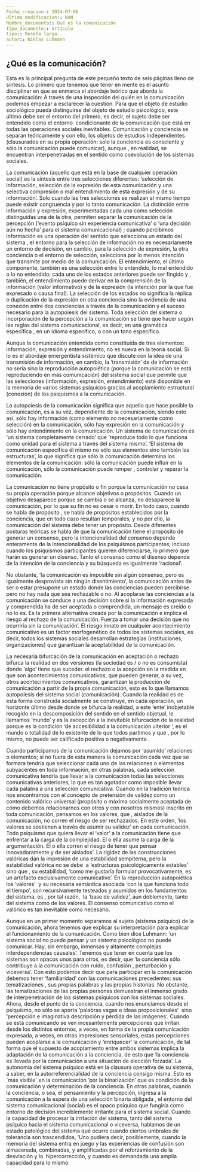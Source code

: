 ```yaml
---
Fecha_creacion:: 2024-07-06
Ultima_modificacion:: NaN
Nombre_documento:: Qué es la comunicación
Tipo_documento:: Artículo 
tipo:: Reseña larga
autor:: Niklas Luhmann
---
```


## ¿Qué es la comunicación?

Esta es la principal pregunta de este pequeño texto de seis páginas lleno de síntesis. Lo primero que tenemos que tener en mente es el asunto disciplinar en que se enmarca el abordaje teórico que aborda la comunicación: A través de una inspección del quién en la comunicación podemos empezar a esclarecer la cuestión. Para que el objeto de estudio sociológico pueda distinguirse del objeto de estudio psicológico, este último debe ser el entorno del primero, es decir, el sujeto debe ser entendido como el entorno  condicionante de la comunicación que está en todas las operaciones sociales inevitables. Comunicación y conciencia se separan teóricamente y con ello, los objetos de estudios independientes (clausurados en su propia operación: solo la conciencia es consciente y sólo la comunicación puede comunicar), aunque , en realidad, se encuentran interpenetradas en el sentido como coevolución de los sistemas sociales.

La comunicación (aquello que está en la base de cualquier operación social) es la síntesis entre tres selecciones diferentes: ‘selección de información, selección de la expresión de esta comunicación y una selectiva compresión o mal entendimiento de esta expresión y de su información’. Solo cuando las tres selecciones se realizan al mismo tiempo puede existir congruencia y por lo tanto comunicación. La distinción entre información y expresión, experimentadas cada una como selección distinguidas una de la otra, permiten separar la comunicación de la percepción (‘evento psíquico sin experiencia comunicativa’ o ‘una decisión aún no hecha’ para el sistema comunicacional) ; cuando percibimos información es una operación del sentido que selecciona un estado del sistema , el entorno para la selección de información no es necesariamente un entorno de decisión, en cambio, para la selección de expresión, la otra conciencia o el entorno de selección, selecciona por lo menos intención que transmite por medio de la comunicación. El entendimiento, el último componente, también es una selección entre lo entendido, lo mal entendido o lo no entendido; cada uno de los estados anteriores puede ser fingido y , también, el entendimiento puede derivar en la comprensión de la información (valor informativo) y de la expresión (la intención por la que fue expresado o causa final). La selección de los estados no significa la réplica o duplicación de la expresión en otra conciencia sino la evidencia de una conexión entre dos conciencias a través de la comunicación y el suceso necesario para la autopoiesis del sistema. Toda selección del sistema o incorporación de la percepción a la comunicación se tiene que hacer según las reglas del sistema comunicacional, es decir, en una gramática específica , en un idioma específico, o con un tono específico.

Aunque la comunicación entendida como constituida de tres elementos: información, expresión y entendimiento, no es nueva en la teoría social. Si lo es el abordaje emergentista sistémico que discute con la idea de una transmisión de información, en cambio, la ‘transmisión’ de de información no sería sino la reproducción autopoiética (porque la comunicación se está reproduciendo en más comunicación) del sistema social que permite que las selecciones (información, expresión, entendimiento) esté disponible en la memoria de varios sistemas psíquicos gracias al acoplamiento estructural (conexión) de los psiquismos a la comunicación.

La autopoiesis de la comunicación significa que aquello que hace posible la comunicación, es a su vez, dependiente de la comunicación, siendo esto así, sólo hay información (como elemento no necesariamente como selección) en la comunicación, sólo hay expresión en la comunicación y sólo hay entendimiento en la comunicación. Un sistema de comunicación es ‘un sistema completamente cerrado’ que ‘reproduce todo lo que funciona como unidad para el sistema a través del sistema mismo’. ‘El sistema de comunicación específica él mismo no sólo sus elementos sino también las estructuras’, lo que significa que sólo la comunicación determina los elementos de la comunicación: sólo la comunicación puede influir en la comunicación, sólo la comunicación puede romper , controlar y reparar la comunicación. 

La comunicación no tiene propósito o fin porque la comunicación no cesa su propia operación porque alcance objetivos o propósitos. Cuando un objetivo desaparece porque se cambia o se alcanza, no desaparece la comunicación, por lo que su fin no es cesar o morir. En todo caso, cuando se habla de propósito , se habla de propósitos establecidos por la conciencia, que en todo caso resultan temporales, y no por ello, la comunicación del sistema debe tener un propósito. Desde diferentes posturas teóricas se habla de que la comunicación tiene el propósito de generar un consenso, pero la intencionalidad del consenso depende enteramente de la intencionalidad de los psiquismos participantes; incluso cuando los psiquismos participantes quieren diferenciarse, lo primero que harán es generar un disenso. Tanto el consenso como el disenso depende de la intención de la conciencia y su búsqueda es igualmente ‘racional’. 

No obstante, ‘la comunicación es imposible sin algún consenso, pero es igualmente desprovista sin ningún disentimiento’, la comunicación antes de ser o estar presupone un estado donde las conciencias pueden percibirse pero no hay nada que sea rechazable o no. Al acoplarse las conciencias a la comunicación se conduce a una decisión sobre si la información expresada y comprendida ha de ser aceptada o comprendida, un mensaje es creído o no lo es. Es la primera alternativa creada por la comunicación e implica el riesgo al rechazo de la comunicación. Fuerza a tomar una decisión que no ocurriría sin la comunicación’. El riesgo innato en cualquier acontecimiento comunicativo es un factor morfogenético de todos los sistemas sociales, es decir, todos los sistemas sociales desarrollan estrategias (instituciones, organizaciones) que garantizan la aceptabilidad de la comunicación. 

La necesaria bifurcación de la comunicación en aceptación o rechazo bifurca la realidad en dos versiones (la sociedad es / o no es consumista) donde ‘algo’ tiene que suceder. el rechazo o la acepción en la medida en que son acontecimientos comunicativos, que pueden generar, a su vez, otros acontecimientos comunicativos, garantizan la producción de comunicación a partir de la propia comunicación, esto es lo que llamamos autopoiesis del sistema social (comunicación). Cuando la realidad es de esta forma construida socialmente se construye, en cada operación, un horizonte último desde donde se bifurca la realidad, a este ‘ente’ inobjetable recogido en la descomposición del sentido en el sentido objetual, le llamamos ‘mundo’ y es la excepción a la inevitable bifurcación de la realidad porque es la condición ‘de accesibilidad a la comunicación ulterior ’, es el mundo o totalidad de lo existente de lo que todos partimos y que , por lo mismo, no puede ser calificado positiva o negativamente .

Cuando participamos de la comunicación dejamos por ‘asumido’ relaciones o elementos; si no fuera de esta manera la comunicación cada vez que se formara tendría que seleccionar cada uno de las relaciones o elementos subyacentes en toda información, en otras palabras, cada selección comunicativa tendría que llevar a la comunicación todas las selecciones comunicativas anteriores, lo que es tan agotador como imposible llevar cada palabra a una selección comunicativa. Cuando en la tradición teórica nos encontramos con el concepto de pretensión de validez como un contenido valórico universal (propósito o máxima socialmente aceptada de cómo debemos relacionarnos con otros y con nosotros mismos) inscrito en toda comunicación, pensamos en los valores, que , aislados de la comunicación, no corren el riesgo de ser rechazados. En este orden, ‘los valores se sostienen a través de asumir su validez’ en cada comunicación. Todo psiquismo que quiera llevar el ‘valor’ a la comunicación tiene que enfrentar a la carga de la complejidad. El o ella asume la carga de la argumentación. Él o ella corren el riesgo de tener que pensar innovadoramente y de ser aislados’. La rigidez de las construcciones valóricas dan la impresión de una estabilidad sempiterna, pero la estabilidad valórica no se debe  a ‘estructuras psicológicamente estables’ sino que , su estabilidad, ‘como me gustaría formular provocativamente, es un artefacto exclusivamente comunicativo’. En la reproducción autopoiética los ‘valores’  y su necesaria semántica asociada ‘con la que funciona todo el tiempo’, son recursivamente testeados y asumidos en los fundamentos del sistema, es , por tal razón,  la ‘base de validez’, aun doblemente, tanto del sistema como de los valores. El consenso comunicativo como el valórico es tan inevitable como necesario. 

Aunque en un primer momento separamos al sujeto (sistema psíquico) de la comunicación, ahora tenemos que explicar su interpretación para explicar el funcionamiento de la comunicación. Como bien dice Luhmann: ‘un sistema social no puede pensar y un sistema psicológico no puede comunicar. Hay, sin embargo, inmensas y altamente complejas interdependencias causales’. Tenemos que tener en cuenta que los sistemas son opacos unos para otros, es decir, que ‘la conciencia sólo contribuye a la comunicación con ruido, confusión , perturbación y viceversa’. Con esto podemos decir que para participar en la comunicación debemos tener ‘familiaridad’ con las comunicaciones precedentes: sus tematizaciones , sus propias palabras y las propias historias. No obstante, las tematizaciones de las propias personas demuestran el inmenso grado de interpenetración de los sistemas psíquicos con los sistemas sociales. Ahora, desde el punto de la conciencia, cuando nos enunciamos desde el psiquismo, no sólo se aporta ‘palabras vagas e ideas proposicionales’  sino ‘percepción e imaginativa descripción y pérdida de las imágenes’. Cuando se está comunicando se ven incesantemente percepciones que irritan desde los distintos entornos, a veces, en forma de la propia comunicación expresada, a veces, en otras impresiones sensoriales, estas percepciones pueden acoplarse a la comunicación y ‘enriquecer’ la comunicación, de tal forma que el supuesto de acoplamiento entre ambos sistemas implica la adaptación de la comunicación a la conciencia, de esto que ‘la conciencia es llevada por la comunicación a una situación de elección forzada’. La autonomía del sistema psíquico está en la clausura operativa de su sistema, a saber, en la autorreferencialidad de la conciencia consigo misma. Esto es ´más visible´ en la comunicación ‘por la binarización’ que es condición de la comunicación y determinación de la conciencia. En otras palabras, cuando la conciencia, o sea, el pensamiento y la percepción, ingresa a la comunicación a la espera de una selección binaria obligada , el entorno del sistema comunicacional (social) es el opaco psíquico que fungiría como entorno de decisión increíblemente irritante para el sistema social. Cuando la capacidad de procesar la irritación del sistema, tanto del sistema psíquico hacia el sistema comunicacional o viceversa, hablamos de un estado patológico del sistema qué ocurre cuando ciertos umbrales de tolerancia son trascendidos, ‘Uno pudiera decir, posiblemente, cuando la memoria del sistema entra en juego y las experiencias de confusión son almacenada, combinadas, y amplificadas por el reforzamiento de la desviación y la  hipercorrección, y cuando es demandada una amplia capacidad para lo mismo.




 







